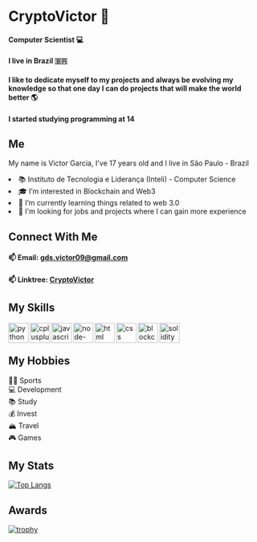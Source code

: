 # CryptoVictor 👋

#### Computer Scientist 💻
#### I live in Brazil 🇧🇷
#### I like to dedicate myself to my projects and always be evolving my knowledge so that one day I can do projects that will make the world better 🌎
#### I started studying programming at 14

## Me

<p>My name is Victor Garcia, I've 17 years old and I live in São Paulo - Brazil</p>
<li>📚 Instituto de Tecnologia e Liderança (Inteli) - Computer Science </li>
<li>🎓 I’m interested in Blockchain and Web3 </li> 
<li>🌱 I’m currently learning things related to web 3.0</li>
<li>💼 I'm looking for jobs and projects where I can gain more experience</li>

## Connect With Me

   #### 📫 Email: <a href='mailto:gds.victor09@gmail.com'>gds.victor09@gmail.com</a>
   #### 📫 Linktree: <a href='https://linktr.ee/cryptov1ct0r'>CryptoVictor</a>
   
  ## My Skills
  
  <img  align="left"  alt="python" height="40" width="40" style="max-width: 100%;"  src = 
"https://cdn.jsdelivr.net/npm/simple-icons@3.13.0/icons/python.svg"></img>

  <img  align="left"  alt="cplusplus" height="40" width="40" style="max-width: 100%;"  src = 
"https://cdn.jsdelivr.net/npm/simple-icons@3.13.0/icons/cplusplus.svg"></img>
  
  <img  align="left"  alt="javascript" height="40" width="40" style="max-width: 100%;"  src =                                       "https://cdn.jsdelivr.net/npm/simple-icons@3.13.0/icons/javascript.svg"></img>
  
  <img   align="left"  alt="node-dot-js" height="40" width="40" style="max-width: 100%;" src =                                                                       "https://cdn.jsdelivr.net/npm/simple-icons@3.13.0/icons/node-dot-js.svg"></img>
  
  <img  align="left"  alt="html" height="40" width="40" style="max-width: 100%;"  src =                                                   "https://cdn.jsdelivr.net/npm/simple-icons@3.13.0/icons/html5.svg"></img>
  
  <img  align="left"  alt="css" height="40" width="40" style="max-width: 100%;"  src =                                             "https://cdn.jsdelivr.net/npm/simple-icons@3.13.0/icons/css3.svg"></img>
  
  <img  align="left"  alt="blockchain" height="40" width="40" style="max-width: 100%;"  src =                                       "https://cdn.jsdelivr.net/npm/simple-icons@3.13.0/icons/bitcoin.svg"></img>
  
  <img  align="left"  alt="solidity" height="40" width="40" style="max-width: 100%;"  src =                                         "https://cdn.jsdelivr.net/npm/simple-icons@3.13.0/icons/ethereum.svg"></img>
  
<br/>
<br/>

  ## My Hobbies
  
  🚴‍♂️ Sports
  <br/>
  💻 Development
  <br/>
  📚 Study
  <br/>
  💰 Invest
  <br/>
  🏔️ Travel
  <br/>
  🎮 Games
  
  ## My Stats
  
  [![Top Langs](https://github-readme-stats.vercel.app/api/top-langs/?username=CryptoVictor&layout=compact)](https://github.com/CryptoVictor/github-readme-stats)
  
  ## Awards
  
<p dir="auto"><a href="https://github.com/ryo-ma/github-profile-trophy"><img src="https://github-profile-trophy.vercel.app/?username=CryptoVictor" alt="trophy" data-canonical-src="https://github-profile-trophy.vercel.app/?username=CryptoVictor;theme=onedark" style="max-width: 100%;"></a></p>
